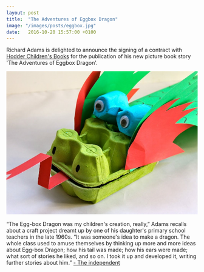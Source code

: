 ```yaml
---
layout: post
title:  "The Adventures of Eggbox Dragon"
image: "/images/posts/eggbox.jpg"
date:   2016-10-20 15:57:00 +0100
---
```

Richard Adams is delighted to announce the signing of a contract with [Hodder Children's Books](https://www.hachettechildrens.co.uk/homepage_hodderchildrens.page) for the publication of his new picture book story 'The Adventures of Eggbox Dragon'.

![An eggbox dragon](/images/posts/eggbox.jpg)

“The Egg-box Dragon was my children's creation, really,” Adams recalls about a craft project dreamt up by one of his daughter's primary school teachers in the late 1960s. “It was someone's idea to make a dragon. The whole class used to amuse themselves by thinking up more and more ideas about Egg-box Dragon; how his tail was made; how his ears were made; what sort of stories he liked, and so on. I took it up and developed it, writing further stories about him.” [- The independent](http://www.independent.co.uk/arts-entertainment/books/news/watership-down-author-richard-adams-plans-to-release-his-first-picture-book-for-five-year-olds-a6941761.html)